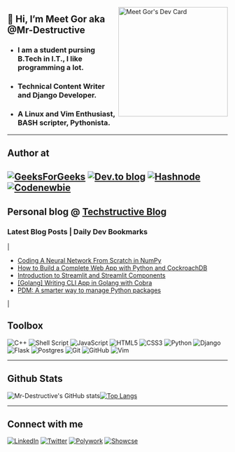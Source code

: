 <a align="left" href="https://app.daily.dev/Mr_Destructive" ><img align="right" src="https://api.daily.dev/devcards/38b3d746e9794df99fdb1f68bd5efd84.png?r=gmb" width="250" alt="Meet Gor's Dev Card"/></a> 
## 👋 Hi, I’m Meet Gor aka @Mr-Destructive
- ### I am a student pursing B.Tech in I.T., I like programming a lot. 
- ### Technical Content Writer and Django Developer.
- ### A Linux and Vim Enthusiast, BASH scripter, Pythonista. 
---
## Author at
[![GeeksForGeeks](https://img.shields.io/badge/GeeksforGeeks-gray?style=for-the-badge&logo=geeksforgeeks&logoColor=35914c)](https://auth.geeksforgeeks.org/user/meetgor/articles) [![Dev.to blog](https://img.shields.io/badge/dev.to-0A0A0A?style=for-the-badge&logo=dev.to&logoColor=white)](https://dev.to/mr_destructive) [![Hashnode](https://img.shields.io/badge/Hashnode-2962FF?style=for-the-badge&logo=hashnode&logoColor=white)](https://techstructiveblog.hashnode.dev/) [![Codenewbie](https://img.shields.io/badge/codenewbie-purple?style=for-the-badge&logo=codenewbie)](https://community.codenewbie.org/mr_destructive)
---
## Personal blog @ [Techstructive Blog](https://mr-destructive.github.io/techstructive-blog/)

### Latest Blog Posts  | Daily Dev Bookmarks
  <!-- BLOG-POST-LIST:START -->  <!-- BLOG-POST-LIST:END --> | <!-- BOOKMARKS-LIST:START -->
- [Coding A Neural Network From Scratch in NumPy](https://app.daily.dev/posts/JPbE4I0a_?utm_source=rss&utm_medium=bookmarks&utm_campaign=lxsVqfI8U)
- [How to Build a Complete Web App with Python and CockroachDB](https://app.daily.dev/posts/fU74RzMID?utm_source=rss&utm_medium=bookmarks&utm_campaign=lxsVqfI8U)
- [Introduction to Streamlit and Streamlit Components](https://app.daily.dev/posts/1JFFlX6xm?utm_source=rss&utm_medium=bookmarks&utm_campaign=lxsVqfI8U)
- [[Golang] Writing CLI App in Golang with Cobra](https://app.daily.dev/posts/6-H-pF7Ap?utm_source=rss&utm_medium=bookmarks&utm_campaign=lxsVqfI8U)
- [PDM: A smarter way to manage Python packages](https://app.daily.dev/posts/v6F19mlBH?utm_source=rss&utm_medium=bookmarks&utm_campaign=lxsVqfI8U)
<!-- BOOKMARKS-LIST:END --> |


## Toolbox
![C++](https://img.shields.io/badge/c++-%2300599C.svg?style=for-the-badge&logo=c%2B%2B&logoColor=white)
![Shell Script](https://img.shields.io/badge/BASH-%23121011.svg?style=for-the-badge&logo=gnu-bash&logoColor=white)
![JavaScript](https://img.shields.io/badge/javascript-%23323330.svg?style=for-the-badge&logo=javascript&logoColor=%23F7DF1E)
![HTML5](https://img.shields.io/badge/html5-%23E34F26.svg?style=for-the-badge&logo=html5&logoColor=white)
![CSS3](https://img.shields.io/badge/css3-%231572B6.svg?style=for-the-badge&logo=css3&logoColor=white)
![Python](https://img.shields.io/badge/python-3670A0?style=for-the-badge&logo=python&logoColor=ffdd54)
![Django](https://img.shields.io/badge/django-%23092E20.svg?style=for-the-badge&logo=django&logoColor=white)
![Flask](https://img.shields.io/badge/flask-%23000.svg?style=for-the-badge&logo=flask&logoColor=white)
![Postgres](https://img.shields.io/badge/postgres-%23316192.svg?style=for-the-badge&logo=postgresql&logoColor=white)
![Git](https://img.shields.io/badge/git-%23F05033.svg?style=for-the-badge&logo=git&logoColor=white)
![GitHub](https://img.shields.io/badge/github-%23121011.svg?style=for-the-badge&logo=github&logoColor=white)
![Vim](https://img.shields.io/badge/VIM-%2311AB00.svg?style=for-the-badge&logo=vim&logoColor=white)

---

## Github Stats

![Mr-Destructive's GitHub stats](https://github-readme-stats.vercel.app/api?username=Mr-Destructive&show_icons=true&theme=cobalt)[![Top Langs](https://github-readme-stats.vercel.app/api/top-langs/?username=Mr-Destructive&layout=compact&hide=html,ruby,css,scss&langs_count=7)](https://github.com/Mr-Destructive/github-readme-stats)

---
## Connect with me 

[![LinkedIn](https://img.shields.io/badge/linkedin-%230077B5.svg?style=for-the-badge&logo=linkedin&logoColor=white)](https://www.linkedin.com/in/meetgor/)
[![Twitter](https://img.shields.io/badge/Twitter-%231DA1F2.svg?style=for-the-badge&logo=Twitter&logoColor=white)](https://twitter.com/MeetGor21)
[![Polywork](https://img.shields.io/badge/Polywork-543DE0?style=for-the-badge&logo=polywork&logoColor=white)](https://www.polywork.com/mr_destructive)
[![Showcse](https://img.shields.io/badge/Showwcase-black?style=for-the-badge&logoColor=black)](https://www.showwcase.com/mr-destructive167)
